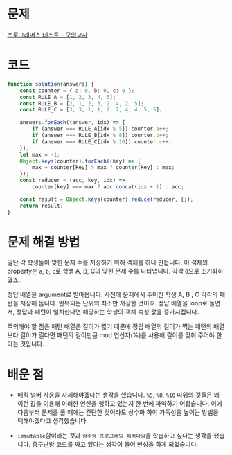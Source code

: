 # 문제

[프로그래머스 테스트 - 모의고사](https://programmers.co.kr/learn/courses/30/lessons/42840)

# 코드

```js
function solution(answers) {
	const counter = { a: 0, b: 0, c: 0 };
	const RULE_A = [1, 2, 3, 4, 5];
	const RULE_B = [2, 1, 2, 3, 2, 4, 2, 5];
	const RULE_C = [3, 3, 1, 1, 2, 2, 4, 4, 5, 5];

	answers.forEach((answer, idx) => {
		if (answer === RULE_A[idx % 5]) counter.a++;
		if (answer === RULE_B[idx % 8]) counter.b++;
		if (answer === RULE_C[idx % 10]) counter.c++;
	});
	let max = -1;
	Object.keys(counter).forEach((key) => {
		max = counter[key] > max ? counter[key] : max;
	});
	const reducer = (acc, key, idx) =>
		counter[key] === max ? acc.concat(idx + 1) : acc;

	const result = Object.keys(counter).reduce(reducer, []);
	return result;
}
```

# 문제 해결 방법

일단 각 학생들이 맞힌 문제 수를 저장하기 위해 객체를 하나 만듭니다. 이 객체의 property는 `a`, `b`, `c`로 학생 A, B, C의 맞힌 문제 수를 나타냅니다. 각각 `0`으로 초기화하였죠.

정답 배열을 argument로 받아옵니다. 사전에 문제에서 주어진 학생 A, B , C 각각의 패턴을 저장해 둡니다. 반복되는 단위의 최소만 저장한 것이죠. 정답 배열을 loop로 돌면서, 정답과 패턴이 일치한다면 해당하는 학생의 객체 속성 값을 증가시킵니다.

주의해야 할 점은 패턴 배열은 길이가 짧기 때문에 정답 배열의 길이가 찍는 패턴의 배열보다 길이가 길다면 패턴의 길이만큼 mod 연산자(%)를 사용해 길이를 맞춰 주어야 한다는 것입니다.

# 배운 점

-   매직 넘버 사용을 자제해야겠다는 생각을 했습니다. `%5`, `%8`, `%10` 따위의 것들은 왜 이런 값을 이용해 이러한 연산을 행하고 있는지 한 번에 파악하기 어렵습니다. 이에 다음부터 문제를 풀 때에는 간단한 것이라도 상수화 하여 가독성을 높이는 방법을 택해야겠다고 생각했습니다.

-   `immutable`함이라는 것과 `함수형 프로그래밍 패러다임`을 학습하고 싶다는 생각을 했습니다. 중구난방 코드를 짜고 있다는 생각이 들어 반성을 하게 되었습니다.
